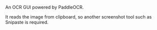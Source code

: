  An OCR GUI powered by PaddleOCR.

 It reads the image from clipboard, so another screenshot tool such as Snipaste is required.
